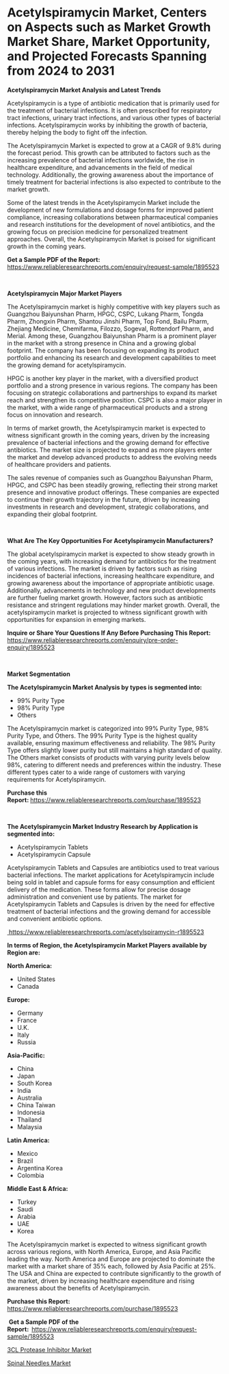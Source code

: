 <p><h1>Acetylspiramycin Market, Centers on Aspects such as Market Growth Market Share, Market Opportunity, and Projected Forecasts Spanning from 2024 to 2031</h1></p><p><strong>Acetylspiramycin Market Analysis and Latest Trends</strong></p>
<p><p>Acetylspiramycin is a type of antibiotic medication that is primarily used for the treatment of bacterial infections. It is often prescribed for respiratory tract infections, urinary tract infections, and various other types of bacterial infections. Acetylspiramycin works by inhibiting the growth of bacteria, thereby helping the body to fight off the infection.</p><p>The Acetylspiramycin Market is expected to grow at a CAGR of 9.8% during the forecast period. This growth can be attributed to factors such as the increasing prevalence of bacterial infections worldwide, the rise in healthcare expenditure, and advancements in the field of medical technology. Additionally, the growing awareness about the importance of timely treatment for bacterial infections is also expected to contribute to the market growth.</p><p>Some of the latest trends in the Acetylspiramycin Market include the development of new formulations and dosage forms for improved patient compliance, increasing collaborations between pharmaceutical companies and research institutions for the development of novel antibiotics, and the growing focus on precision medicine for personalized treatment approaches. Overall, the Acetylspiramycin Market is poised for significant growth in the coming years.</p></p>
<p><strong>Get a Sample PDF of the Report:&nbsp;</strong> <a href="https://www.reliableresearchreports.com/enquiry/request-sample/1895523">https://www.reliableresearchreports.com/enquiry/request-sample/1895523</a></p>
<p>&nbsp;</p>
<p><strong>Acetylspiramycin Major Market Players</strong></p>
<p><p>The Acetylspiramycin market is highly competitive with key players such as Guangzhou Baiyunshan Pharm, HPGC, CSPC, Lukang Pharm, Tongda Pharm, Zhongxin Pharm, Shantou Jinshi Pharm, Top Fond, Bailu Pharm, Zhejiang Medicine, Chemifarma, Filozzo, Sogeval, Rottendorf Pharm, and Merial. Among these, Guangzhou Baiyunshan Pharm is a prominent player in the market with a strong presence in China and a growing global footprint. The company has been focusing on expanding its product portfolio and enhancing its research and development capabilities to meet the growing demand for acetylspiramycin.</p><p>HPGC is another key player in the market, with a diversified product portfolio and a strong presence in various regions. The company has been focusing on strategic collaborations and partnerships to expand its market reach and strengthen its competitive position. CSPC is also a major player in the market, with a wide range of pharmaceutical products and a strong focus on innovation and research.</p><p>In terms of market growth, the Acetylspiramycin market is expected to witness significant growth in the coming years, driven by the increasing prevalence of bacterial infections and the growing demand for effective antibiotics. The market size is projected to expand as more players enter the market and develop advanced products to address the evolving needs of healthcare providers and patients.</p><p>The sales revenue of companies such as Guangzhou Baiyunshan Pharm, HPGC, and CSPC has been steadily growing, reflecting their strong market presence and innovative product offerings. These companies are expected to continue their growth trajectory in the future, driven by increasing investments in research and development, strategic collaborations, and expanding their global footprint.</p></p>
<p>&nbsp;</p>
<p><strong>What Are The Key Opportunities For Acetylspiramycin Manufacturers?</strong></p>
<p><p>The global acetylspiramycin market is expected to show steady growth in the coming years, with increasing demand for antibiotics for the treatment of various infections. The market is driven by factors such as rising incidences of bacterial infections, increasing healthcare expenditure, and growing awareness about the importance of appropriate antibiotic usage. Additionally, advancements in technology and new product developments are further fueling market growth. However, factors such as antibiotic resistance and stringent regulations may hinder market growth. Overall, the acetylspiramycin market is projected to witness significant growth with opportunities for expansion in emerging markets.</p></p>
<p><strong>Inquire or Share Your Questions If Any Before Purchasing This Report:</strong> <a href="https://www.reliableresearchreports.com/enquiry/pre-order-enquiry/1895523">https://www.reliableresearchreports.com/enquiry/pre-order-enquiry/1895523</a></p>
<p>&nbsp;</p>
<p><strong>Market Segmentation</strong></p>
<p><strong>The Acetylspiramycin Market Analysis by types is segmented into:</strong></p>
<p><ul><li>99% Purity Type</li><li>98% Purity Type</li><li>Others</li></ul></p>
<p><p>The Acetylspiramycin market is categorized into 99% Purity Type, 98% Purity Type, and Others. The 99% Purity Type is the highest quality available, ensuring maximum effectiveness and reliability. The 98% Purity Type offers slightly lower purity but still maintains a high standard of quality. The Others market consists of products with varying purity levels below 98%, catering to different needs and preferences within the industry. These different types cater to a wide range of customers with varying requirements for Acetylspiramycin.</p></p>
<p><strong>Purchase this Report:&nbsp;</strong><a href="https://www.reliableresearchreports.com/purchase/1895523">https://www.reliableresearchreports.com/purchase/1895523</a></p>
<p>&nbsp;</p>
<p><strong>The Acetylspiramycin Market Industry Research by Application is segmented into:</strong></p>
<p><ul><li>Acetylspiramycin Tablets</li><li>Acetylspiramycin Capsule</li></ul></p>
<p><p>Acetylspiramycin Tablets and Capsules are antibiotics used to treat various bacterial infections. The market applications for Acetylspiramycin include being sold in tablet and capsule forms for easy consumption and efficient delivery of the medication. These forms allow for precise dosage administration and convenient use by patients. The market for Acetylspiramycin Tablets and Capsules is driven by the need for effective treatment of bacterial infections and the growing demand for accessible and convenient antibiotic options.</p></p>
<p><a href="https://www.reliableresearchreports.com/acetylspiramycin-r1895523">&nbsp;https://www.reliableresearchreports.com/acetylspiramycin-r1895523</a></p>
<p><strong>In terms of Region, the Acetylspiramycin Market Players available by Region are:</strong></p>
<p>
    <p> <strong> North America: </strong>
        <ul>
            <li>United States</li>
            <li>Canada</li>
        </ul>
        </p> 
    <p> <strong> Europe: </strong>
        <ul>
            <li>Germany</li>
            <li>France</li>
            <li>U.K.</li>
            <li>Italy</li>
            <li>Russia</li>
        </ul>
        </p> 
    <p> <strong> Asia-Pacific: </strong>
        <ul>
            <li>China</li>
            <li>Japan</li>
            <li>South Korea</li>
            <li>India</li>
            <li>Australia</li>
            <li>China Taiwan</li>
            <li>Indonesia</li>
            <li>Thailand</li>
            <li>Malaysia</li>
        </ul>
        </p> 
    <p> <strong> Latin America: </strong>
        <ul>
            <li>Mexico</li>
            <li>Brazil</li>
            <li>Argentina Korea</li>
            <li>Colombia</li>
        </ul>
        </p> 
    <p> <strong> Middle East & Africa: </strong>
        <ul>
            <li>Turkey</li>
            <li>Saudi</li>
            <li>Arabia</li>
            <li>UAE</li>
            <li>Korea</li>
        </ul>
    </p>
    </p>
<p><p>The Acetylspiramycin market is expected to witness significant growth across various regions, with North America, Europe, and Asia Pacific leading the way. North America and Europe are projected to dominate the market with a market share of 35% each, followed by Asia Pacific at 25%. The USA and China are expected to contribute significantly to the growth of the market, driven by increasing healthcare expenditure and rising awareness about the benefits of Acetylspiramycin.</p></p>
<p><strong>Purchase this Report: </strong><a href="https://www.reliableresearchreports.com/purchase/1895523">https://www.reliableresearchreports.com/purchase/1895523</a></p>
<p>&nbsp;<strong>Get a Sample PDF of the Report:&nbsp;&nbsp;</strong><a href="https://www.reliableresearchreports.com/enquiry/request-sample/1895523">https://www.reliableresearchreports.com/enquiry/request-sample/1895523</a></p>
<p><strong></strong></p>
<p><p><a href="https://github.com/JennyferFeil2023/Market-Research-Report-List-1/blob/main/3cl-protease-inhibitor-market.md">3CL Protease Inhibitor Market</a></p><p><a href="https://view.publitas.com/reportprime-1/spinal-needles-market-outlook-industry-overview-and-forecast-2024-to-2031/">Spinal Needles Market</a></p></p>